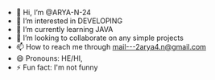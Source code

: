 - 👋 Hi, I’m @ARYA-N-24
- 👀 I’m interested in DEVELOPING
- 🌱 I’m currently learning JAVA
- 💞️ I’m looking to collaborate on any simple projects
- 📫 How to reach me through mail---2arya4.n@gmail.com
- 😄 Pronouns: HE/HI,
- ⚡ Fun fact: I'm not funny

<!---
ARYA-N-24/ARYA-N-24 is a ✨ special ✨ repository because its `README.md` (this file) appears on your GitHub profile.
You can click the Preview link to take a look at your changes.
--->
